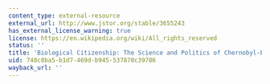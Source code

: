 ```yaml
---
content_type: external-resource
external_url: http://www.jstor.org/stable/3655243
has_external_license_warning: true
license: https://en.wikipedia.org/wiki/All_rights_reserved
status: ''
title: 'Biological Citizenship: The Science and Politics of Chernobyl-Exposed Populations'
uid: 740c8ba5-b1d7-469d-b945-537870c39786
wayback_url: ''
---
```

